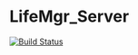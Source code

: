 # LifeMgr_Server
[![Build
Status](https://travis-ci.org/mack1070101/lifemgr-server.svg?branch=master)](https://travis-ci.org/mack1070101/lifemgr-server)
